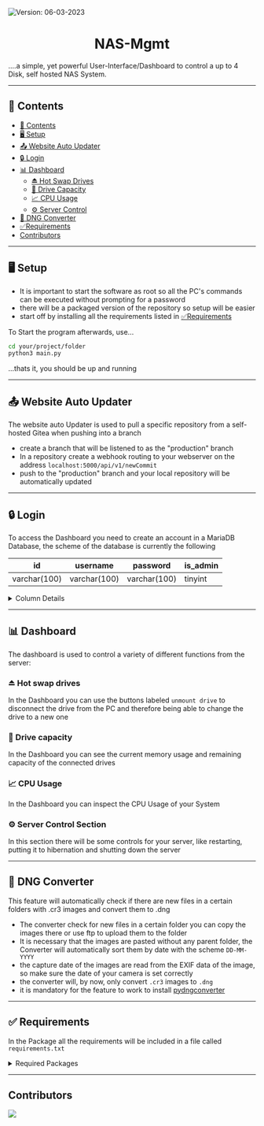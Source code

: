 ![**Version**: 06-03-2023](https://img.shields.io/badge/version-06--03--2023-blueviolet?style=flat&logo=circle)
<h1 align="center"> NAS-Mgmt</h1>

....a simple, yet powerful User-Interface/Dashboard to control a up to 4 Disk, self hosted NAS System.

---

## 🧭 Contents
* [🧭 Contents](#-contents)
* [🖥️ Setup](#-setup)
* [📤 Website Auto Updater](#-website-auto-updater)
* [🔒 Login](#-login)
* [📊 Dashboard](#-dashboard)
  * [⏏️ Hot Swap Drives](#-hot-swap-drives)
  * [💾 Drive Capacity](#-drive-capacity)
  * [📈 CPU Usage](#-cpu-usage)
  * [⚙️ Server Control](#-server-control-section)
* [🔁 DNG Converter](#-dng-converter)
* [✅Requirements](#-requirements)
* [Contributors](#contributors)
---
## 🖥️ Setup

- It is important to start the software as root so all the PC's commands can be executed without prompting for a password
- there will be a packaged version of the repository so setup will be easier
- start off by installing all the requirements listed in [✅Requirements](#-requirements)

To Start the program afterwards, use...

```bash
cd your/project/folder
python3 main.py
```
...thats it, you should be up and running

---

## 📤 Website Auto Updater

The website auto Updater is used to pull a specific repository from a self-hosted Gitea when pushing into a branch
- create a branch that will be listened to as the "production" branch
- In a repository create a webhook routing to your webserver on the address `localhost:5000/api/v1/newCommit` 
- push to the "production" branch and your local repository will be automatically updated

---

## 🔒 Login
To access the Dashboard you need to create an account in a MariaDB Database, the scheme of the database is currently the following

| id           | username     | password     | is_admin |
|--------------|--------------|--------------|----------|
| varchar(100) | varchar(100) | varchar(100) | tinyint  |   

<details>
  <summary>Column Details</summary>

- id (uuid4 string)
- username (str)
- password (sha256 hash)
- is_admin (boolean)
  
</details>

---

## 📊 Dashboard
The dashboard is used to control a variety of different functions from the server:

### ⏏️ Hot swap drives
In the Dashboard you can use the buttons labeled `unmount drive` to disconnect the drive from the PC and therefore being able to change the drive to a new one

### 💾 Drive capacity
In the Dashboard you can see the current memory usage and remaining capacity of the connected drives

### 📈 CPU Usage
In the Dashboard you can inspect the CPU Usage of your System

### ⚙️ Server Control Section
In this section there will be some controls for your server, like restarting, putting it to hibernation and shutting down the server

---
## 🔁 DNG Converter
This feature will automatically check if there are new files in a certain folders with .cr3 images and convert them to .dng

- The converter check for new files in a certain folder you can copy the images there or use ftp to upload them to the folder
- It is necessary that the images are pasted without any parent folder, the Converter will automatically sort them by date with the scheme `DD-MM-YYYY` 
- the capture date of the images are read from the EXIF data of the image, so make sure the date of your camera is set correctly
- the converter will, by now, only convert `.cr3` images to `.dng`
- it is mandatory for the feature to work to install [pydngconverter](https://github.com/BradenM/pydngconverter)

---

## ✅ Requirements

In the Package all the requirements will be included in a file called `requirements.txt`
<details>
  <summary>Required Packages</summary>

| Package          |
|------------------|
| ✅ Flask          |
| ✅ pydngconverter |
| ✅ PIL            |
| ✅ MariaDB        |
| ✅ requests       |
| ✅ os             |
| ✅ shutil         |
| ✅ psutil         |
| ✅ re             |
| ✅ hashlib        |
| ✅ asyncio        |             

 It is also necessary to install following packages manually with:

```bash
sudo apt-get install libmariadb3 libmariadb-dev
sudo apt-get install gcc python3-dev
```

</details>

---

## Contributors

<img src = "https://contrib.rocks/image?repo=AgentSchmisch/NAS_mgmt"/>

